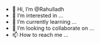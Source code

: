 - 👋 Hi, I’m @Rahulladh
- 👀 I’m interested in ...
- 🌱 I’m currently learning ...
- 💞️ I’m looking to collaborate on ...
- 📫 How to reach me ...

<!---
Rahulladh/Rahulladh is a ✨ special ✨ repository because its `README.md` (this file) appears on your GitHub profile.
You can click the Preview link to take a look at your changes.
--->

